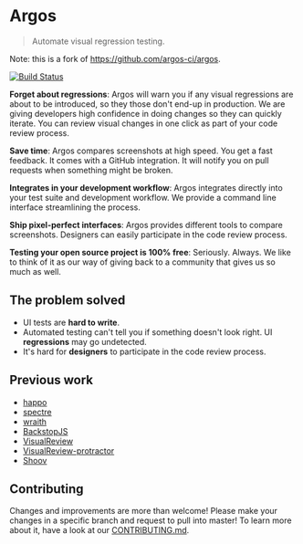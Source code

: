 # Argos

> Automate visual regression testing.

Note: this is a fork of https://github.com/argos-ci/argos.

[![Build Status](https://travis-ci.org/doctolib/argos.svg?branch=master)](https://travis-ci.org/doctolib/argos)

**Forget about regressions**:
Argos will warn you if any visual regressions are about to be introduced,
so they those don't end-up in production.
We are giving developers high confidence in doing changes so they can quickly iterate.
You can review visual changes in one click as part of your code review process.

**Save time**:
Argos compares screenshots at high speed.
You get a fast feedback.
It comes with a GitHub integration.
It will notify you on pull requests when something might be broken.

**Integrates in your development workflow**:
Argos integrates directly into your test suite and development workflow.
We provide a command line interface streamlining the process.

**Ship pixel-perfect interfaces**:
Argos provides different tools to compare screenshots.
Designers can easily participate in the code review process.

**Testing your open source project is 100% free**:
Seriously. Always. We like to think of it as our way of giving
back to a community that gives us so much as well.

## The problem solved

- UI tests are **hard to write**.
- Automated testing can't tell you if something doesn't look right. UI **regressions** may go undetected.
- It's hard for **designers** to participate in the code review process.

## Previous work

- [happo](https://github.com/Galooshi/happo)
- [spectre](https://github.com/wearefriday/spectre)
- [wraith](https://github.com/BBC-News/wraith)
- [BackstopJS](https://github.com/garris/BackstopJS)
- [VisualReview](https://github.com/xebia/VisualReview)
- [VisualReview-protractor](https://github.com/xebia/VisualReview-protractor)
- [Shoov](https://github.com/shoov/shoov)

## Contributing

Changes and improvements are more than welcome!
Please make your changes in a specific branch and request to pull into master!
To learn more about it, have a look at our [CONTRIBUTING.md](/CONTRIBUTING.md).
